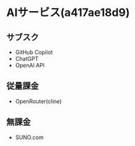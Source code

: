 # AIサービス(a417ae18d9)
## サブスク
- GitHub Copilot
- ChatGPT
- OpenAI API

## 従量課金
- OpenRouter(cline)

## 無課金
- SUNO.com
